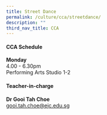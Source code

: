 ```yaml
---
title: Street Dance
permalink: /culture/cca/streetdance/
description: ""
third_nav_title: CCA
---
```

#### **CCA Schedule**

**Monday**  
4.00 - 6.30pm  
Performing Arts Studio 1-2


#### **Teacher-in-charge**

**Dr Gooi Tah Choe**  
[gooi.tah.choe@ejc.edu.sg](mailto:gooi.tah.choe@ejc.edu.sg)